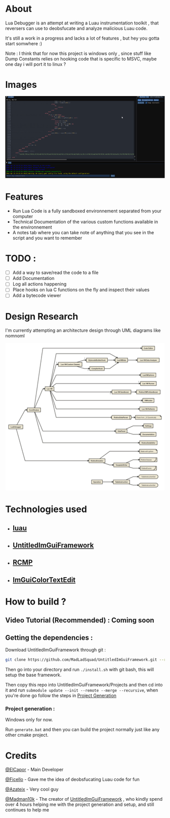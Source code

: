 # About
Lua Debugger is an attempt at writing a Luau instrumentation toolkit , that reversers can use to deobsfucate and analyze malicious Luau code.

It's still a work in a progress and lacks a lot of features , but hey you gotta start somwhere :)

Note : I think that for now this project is windows only , since stuff like Dump Constants relies on hooking code that is specific to MSVC, maybe one day i will port it to linux ?
# Images
![alt text](repo-data/screenshot.png)
# Features
- Run Lua Code is a fully sandboxed environnement separated from your computer
- Technical Documentation of the various custom functions available in the environnement
- A notes tab where you can take note of anything that you see in the script and you want to remember

# TODO :
- [ ] Add a way to save/read the code to a file
- [ ] Add Documentation
- [ ] Log all actions happening
- [ ] Place hooks on lua C functions on the fly and inspect their values
- [ ] Add a bytecode viewer

# Design Research
I'm currently attempting an architecture design through UML diagrams like nomnoml

![UML Diagram](repo-data/diagram.png)
# Technologies used
- ## [luau](https://github.com/luau-lang/luau)
- ## [UntitledImGuiFramework](https://github.com/MadLadSquad/UntitledImGuiFramework)
- ## [RCMP](https://github.com/Smertig/rcmp)
- ## [ImGuiColorTextEdit](https://github.com/ElCapor/ImGuiColorTextEdit)

# How to build ?
## Video Tutorial (Recommended) : Coming soon
## Getting the dependencies :
Download UntitledImGuiFramework through git :

```sh
git clone https://github.com/MadLadSquad/UntitledImGuiFramework.git --recursive
```

Then go into your directory and run `./install.sh` with git bash, this will setup the base framework.

Then copy this repo into UntitledImGuiFramework/Projects and then cd into it and run `submodule update --init --remote --merge --recursive`, when you're done go follow the steps in [Project Generation](#project-generation)

### Project generation :
Windows only for now.

Run `generate.bat` and then you can build the project normally just like any other cmake project.


# Credits

[@ElCapor](https://github.com/ElCapor) - Main Developer

[@Ficello](https://github.com/Ficelloo) - Gave me the idea of deobsfucating Luau code for fun

[@Azateix](https://github.com/Azateix) - Very cool guy

[@Madman10k](https://github.com/Madman10K) - The creator of [UntitledImGuiFramework](https://github.com/MadLadSquad/UntitledImGuiFramework) , who kindly spend over 4 hours helping me with the project generation and setup, and still continues to help me
